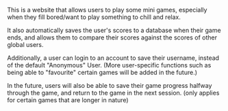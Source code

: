 This is a website that allows users to play some mini games, especially when they fill bored/want to play something to chill and relax. 

It also automatically saves the user's scores to a database when their game ends, and allows them to compare their scores against the scores of other global users.

Additionally, a user can login to an account to save their username, instead of the default "Anonymous" User. (More user-specific functions such as being able to "favourite" certain games will be added in the future.) 

In the future, users will also be able to save their game progress halfway through the game, and return to the game in the next session. (only applies for certain games that are longer in nature)
